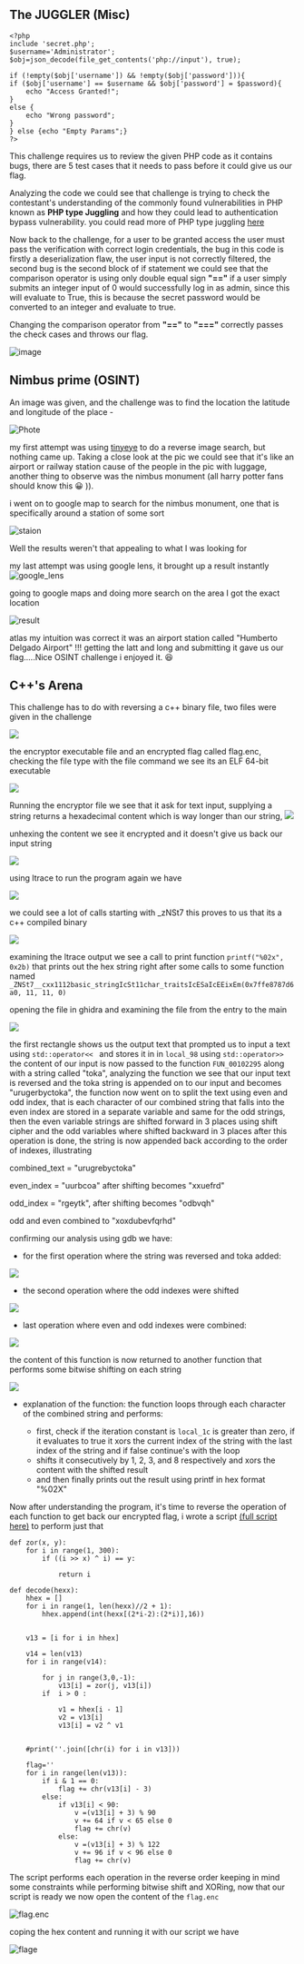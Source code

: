 ## The JUGGLER (Misc)

```
<?php
include 'secret.php';
$username='Administrator';
$obj=json_decode(file_get_contents('php://input'), true);

if (!empty($obj['username']) && !empty($obj['password'])){
if ($obj['username'] == $username && $obj['password'] = $password){
    echo "Access Granted!";
}
else {
    echo "Wrong password";
}
} else {echo "Empty Params";}
?>

```

This challenge requires us to review the given PHP code as it contains bugs, there are 5 test cases that it needs to pass before it could give us our flag.

Analyzing the code we could see that challenge is trying to check the contestant's understanding of the commonly found vulnerabilities in PHP known as **PHP type Juggling** and how they could lead to authentication bypass vulnerability. you could read more of PHP type juggling [here](https://medium.com/swlh/php-type-juggling-vulnerabilities-3e28c4ed5c09)

Now back to the challenge, for a user to be granted access the user must pass the verification with correct login credentials, the bug in this code is firstly a deserialization flaw, the user input is not correctly filtered, the second bug is the second block of if statement we could see that the comparison operator is using only double equal sign **"=="** if a user simply submits an integer input of 0 would successfully log in as admin, since this will evaluate to True, this is because the secret password would be converted to an integer and evaluate to true.

Changing the comparison operator from **"=="** to **"==="** correctly passes the check cases and throws our flag.

![image](https://Cyberguru1.github.io/posts/CTF/images/oie_C7BerbRBduib.png)

## Nimbus prime (OSINT)

An image was given, and the challenge was to find the location the latitude and longitude of the place -

![Phote](https://Cyberguru1.github.io/posts/CTF/images/chall.jpg)

my first attempt was using [tinyeye](tinyeye.com) to do a reverse image search, but nothing came up.
Taking a close look at the pic we could see that it's like an airport or railway station cause of the people in the pic with luggage,
another thing to observe was the nimbus monument (all harry potter fans should know this :grinning: )).

i went on to google map to search for the nimbus monument, one that is specifically around a station of some sort

![staion](https://Cyberguru1.github.io/posts/CTF/images/oie_SOKYbPKgzbzo.png)

Well the results weren't that appealing to what I was looking for

my last attempt was using google lens, it brought up a result instantly
![google_lens](https://Cyberguru1.github.io/posts/CTF/images/google_lens.png)

going to google maps and doing more search on the area I got the exact location

![result](https://Cyberguru1.github.io/posts/CTF/images/Screenshot_2022-11-04_11_07_20.png)

atlas my intuition was correct it was an airport station called "Humberto Delgado Airport" !!!
getting the latt and long and submitting it
gave us our flag.....Nice OSINT challenge i enjoyed it. :laughing:

## C++'s Arena

This challenge has to do with reversing a c++ binary file, two files were given in the challenge

![](https://Cyberguru1.github.io/posts/CTF/images/files.png)

the encryptor executable file and an encrypted flag called flag.enc, checking the file type with the file command we see its an ELF 64-bit executable

![](https://Cyberguru1.github.io/posts/CTF/images/file_type.png)

Running the encryptor file we see that it ask for text input, supplying a string returns a hexadecimal content which is way longer than our string,
![](https://Cyberguru1.github.io/posts/CTF/images/run.png)

unhexing the content we see it encrypted and it doesn't give us back our input string

![](https://Cyberguru1.github.io/posts/CTF/images/encr_cont.png)

using ltrace to run the program again we have

![](https://Cyberguru1.github.io/posts/CTF/images/ltrace.png)

we could see a lot of calls starting with _zNSt7 this proves to us that its a c++ compiled binary

![](https://Cyberguru1.github.io/posts/CTF/images/ltrace_examine.png)

examining the ltrace output we see a call to print function `printf("%02x", 0x2b)` that prints out the hex string right after some calls to some function named `_ZNSt7__cxx1112basic_stringIcSt11char_traitsIcESaIcEEixEm(0x7ffe8787d6a0, 11, 11, 0)`

opening the file in ghidra and examining the file from the entry to the main

![](https://Cyberguru1.github.io/posts/CTF/images/g1.png)

the first rectangle shows us the output text that prompted us to input a text using `std::operator<< ` and stores it in in `local_98` using `std::operator>>` the content of our input is now passed to the function  `FUN_00102295` along with a string called "toka", analyzing the function we see that our input text is reversed and the toka string is appended on to our input and becomes "urugerbyctoka", the function now went on to split the text using even and odd index, that is each character of our combined string that falls into the even index are stored in a separate variable and same for the odd strings, then the even variable strings are shifted forward in 3 places using shift cipher and the odd variables where shifted backward in 3 places after this operation is done, the string is now appended back
according to the order of indexes, illustrating

combined_text = "urugrebyctoka"

even_index = "uurbcoa" after shifting becomes "xxuefrd"

odd_index = "rgeytk", after shifting becomes "odbvqh"

odd and even combined to "xoxdubevfqrhd"

confirming our analysis using gdb we have:

- for the first operation where the string was reversed and toka added:

![](https://Cyberguru1.github.io/posts/CTF/images/gdb1.png)

- the second operation where the odd indexes were shifted

![](https://Cyberguru1.github.io/posts/CTF/images/odd.png)

- last operation where even and odd indexes were combined:

![](https://Cyberguru1.github.io/posts/CTF/images/last.png)

the content of this function is now returned to another function that performs some bitwise shifting on each string

![](https://Cyberguru1.github.io/posts/CTF/images/g2.png)

* explanation of the function:
  the function loops through each character of the combined string and performs:

  - first, check if the iteration constant is `local_1c` is greater than zero, if it evaluates to true it xors the current index of the string with the last index of the string and if false continue's with the loop
  - shifts it consecutively by 1, 2, 3, and 8 respectively and xors the content with the shifted result
  - and then finally prints out the result using printf in hex format "%02X"

Now after understanding the program, it's time to reverse the operation of each function to get back our encrypted flag,
i wrote a script [(full script here)](scripts/solution.py) to perform just that

```
def zor(x, y):
    for i in range(1, 300):
        if ((i >> x) ^ i) == y:

            return i
          
def decode(hexx):
    hhex = []
    for i in range(1, len(hexx)//2 + 1):
        hhex.append(int(hexx[(2*i-2):(2*i)],16))


    v13 = [i for i in hhex]

    v14 = len(v13)
    for i in range(v14):

        for j in range(3,0,-1):
            v13[i] = zor(j, v13[i])
        if  i > 0 :
          
            v1 = hhex[i - 1]
            v2 = v13[i]
            v13[i] = v2 ^ v1
              

    #print(''.join([chr(i) for i in v13]))
  
    flag=''
    for i in range(len(v13)):
        if i & 1 == 0:
            flag += chr(v13[i] - 3)
        else:
            if v13[i] < 90:
                v =(v13[i] + 3) % 90 
                v += 64 if v < 65 else 0
                flag += chr(v)
            else:
                v =(v13[i] + 3) % 122
                v += 96 if v < 96 else 0
                flag += chr(v)

```

The script performs each operation in the reverse order keeping in mind some constraints while performing bitwise shift and XORing, now that our script is ready we now open the content of the `flag.enc`

![flag.enc](https://Cyberguru1.github.io/posts/CTF/images/flag.png)

coping the hex content and running it with our script we have

![flage](https://Cyberguru1.github.io/posts/CTF/images/flaged.png)
